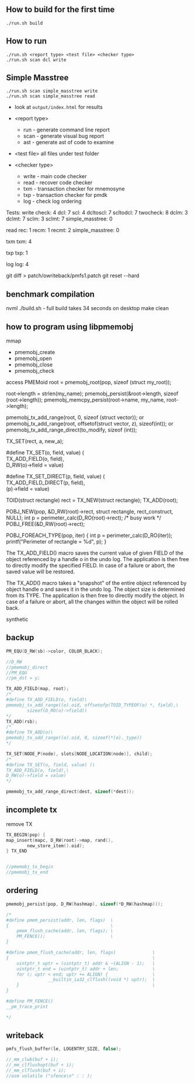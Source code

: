 ## How to build for the first time ##

    ./run.sh build
       
## How to run ##
    ./run.sh <report type> <test file> <checker type> 
    ./run.sh scan dcl write

## Simple Masstree ##
    ./run.sh scan simple_masstree write
    ./run.sh scan simple_masstree read

* look at `output/index.html` for results

* \<report type>
    * run - generate command line report
    * scan - generate visual bug report
    * ast - generate ast of code to examine
* \<test file> all files under test folder
* \<checker type>
    * write - main code checker
    * read - recover code checker
    * txm - transaction checker for mnemosyne
    * txp - transaction checker for pmdk
    * log - check log ordering


Tests:
write
check: 4
dcl: 7
scl: 4
dcltoscl: 7
scltodcl: 7
twocheck: 8
dclm: 3
dclmt: 7
sclm: 3
sclmt: 7
simple_masstree: 0

read
rec: 1
recm: 1
recmt: 2
simple_masstree: 0

txm
txm: 4

txp
txp: 1

log
log: 4

git diff > patch/owriteback/pmfs1.patch
 git reset --hard


## benchmark compilation ##
nvml
./build.sh - full build takes 34 seconds on desktop
make clean


## how to program using libpmemobj
mmap
* pmemobj_create
* pmemobj_open
* pmemobj_close
* pmemobj_check

access
PMEMoid root = pmemobj_root(pop, sizeof (struct my_root));

root->length = strlen(my_name);
pmemobj_persist(&root->length, sizeof (root->length));
pmemobj_memcpy_persist(root->name, my_name, root->length);


pmemobj_tx_add_range(root, 0, sizeof (struct vector));
or
pmemobj_tx_add_range(root, offsetof(struct vector, z), sizeof(int));
or
pmemobj_tx_add_range_direct(to_modify, sizeof (int));

TX_SET(rect, a, new_a);

#define TX_SET(o, field, value) (\
	TX_ADD_FIELD(o, field),\
	D_RW(o)->field = value)

#define TX_SET_DIRECT(p, field, value) (\
	TX_ADD_FIELD_DIRECT(p, field),\
	(p)->field = value)

TOID(struct rectangle) rect = TX_NEW(struct rectangle);
TX_ADD(root);

POBJ_NEW(pop, &D_RW(root)->rect, struct rectangle, rect_construct, NULL);
int p = perimeter_calc(D_RO(root)->rect);
/* busy work */
POBJ_FREE(&D_RW(root)->rect);

POBJ_FOREACH_TYPE(pop, iter) {
	int p = perimeter_calc(D_RO(iter));
	printf("Perimeter of rectangle = %d", p);
}

The TX_ADD_FIELD() macro saves the current value of given FIELD of the object referenced by a handle o in the undo log. The application is then free to directly modify the specified FIELD. In case of a failure or abort, the saved value will be restored.

The TX_ADD() macro takes a "snapshot" of the entire object referenced by object handle o and saves it in the undo log. The object size is determined from its TYPE. The application is then free to directly modify the object. In case of a failure or abort, all the changes within the object will be rolled back.



synthetic
## backup ##
```cpp
PM_EQU(D_RW(sb)->color, COLOR_BLACK);

//D_RW
//pmemobj_direct
//PM_EQU
//pm_dst = y;

TX_ADD_FIELD(map, root);
/*
#define TX_ADD_FIELD(o, field)\
pmemobj_tx_add_range((o).oid, offsetofp(TOID_TYPEOF(o) *, field),\
		sizeof(D_RO(o)->field))
*/
TX_ADD(rsb);
/*
#define TX_ADD(o)\
pmemobj_tx_add_range((o).oid, 0, sizeof(*(o)._type))
*/

TX_SET(NODE_P(node), slots[NODE_LOCATION(node)], child);
/*
#define TX_SET(o, field, value) (\
TX_ADD_FIELD(o, field),\
D_RW(o)->field = value)
*/

pmemobj_tx_add_range_direct(dest, sizeof(*dest));


```

## incomplete tx ##
remove TX
```cpp
TX_BEGIN(pop) {
map_insert(mapc, D_RW(root)->map, rand(),
        new_store_item().oid);
} TX_END


//pmemobj_tx_begin
//pmemobj_tx_end
```

## ordering ##
```cpp
pmemobj_persist(pop, D_RW(hashmap), sizeof(*D_RW(hashmap)));

/*
#define pmem_persist(addr, len, flags)	\
{									    \
    pmem_flush_cache(addr, len, flags);	\
    PM_FENCE();							\
}

#define pmem_flush_cache(addr, len, flags)				\
{									                    \
    uintptr_t uptr = (uintptr_t) addr & ~(ALIGN - 1);	\
    uintptr_t end = (uintptr_t) addr + len;				\
    for (; uptr < end; uptr += ALIGN) {				    \
                __builtin_ia32_clflush((void *) uptr);	\   
    }                   								\
}

#define PM_FENCE() 
__pm_trace_print

*/
```


## writeback ##
```cpp
pmfs_flush_buffer(le, LOGENTRY_SIZE, false);

//_mm_clwb(buf + i);
//_mm_clflushopt(buf + i);
//_mm_clflush(buf + i);
//asm volatile ("sfence\n" : : ); 
```




